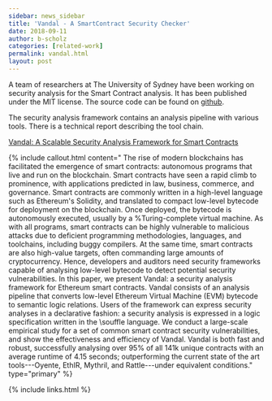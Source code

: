 ```yaml
---
sidebar: news_sidebar
title: 'Vandal - A SmartContract Security Checker'
date: 2018-09-11
author: b-scholz
categories: [related-work]
permalink: vandal.html
layout: post
---
```


A team of researchers at The University of Sydney 
have been working on security analysis for 
the Smart Contract analysis. It has been published
under the MIT license. 
The source code can be found on [github](https://github.com/usyd-blockchain/vandal). 

The security analysis framework contains an analysis pipeline with 
various tools. There is a technical report describing the tool chain. 

[Vandal: A Scalable Security Analysis Framework for Smart Contracts](https://arxiv.org/abs/1809.03981)

{% include callout.html content="
The rise of modern blockchains has facilitated the emergence of smart contracts: autonomous programs that live and run on the blockchain. Smart contracts have seen a rapid climb to prominence, with applications predicted in law, business, commerce, and governance. 
Smart contracts are commonly written in a high-level language such as Ethereum's Solidity, and translated to compact low-level bytecode for deployment on the blockchain. Once deployed, the bytecode is autonomously executed, usually by a %Turing-complete virtual machine. As with all programs, smart contracts can be highly vulnerable to malicious attacks due to deficient programming methodologies, languages, and toolchains, including buggy compilers. At the same time, smart contracts are also high-value targets, often commanding large amounts of cryptocurrency. Hence, developers and auditors need security frameworks capable of analysing low-level bytecode to detect potential security vulnerabilities. 
In this paper, we present Vandal: a security analysis framework for Ethereum smart contracts. Vandal consists of an analysis pipeline that converts low-level Ethereum Virtual Machine (EVM) bytecode to semantic logic relations. Users of the framework can express security analyses in a declarative fashion: a security analysis is expressed in a logic specification written in the \souffle language. We conduct a large-scale empirical study for a set of common smart contract security vulnerabilities, and show the effectiveness and efficiency of Vandal. Vandal is both fast and robust, successfully analysing over 95\% of all 141k unique contracts with an average runtime of 4.15 seconds; outperforming the current state of the art tools---Oyente, EthIR, Mythril, and Rattle---under equivalent conditions."  type="primary" %} 

{% include links.html %}
